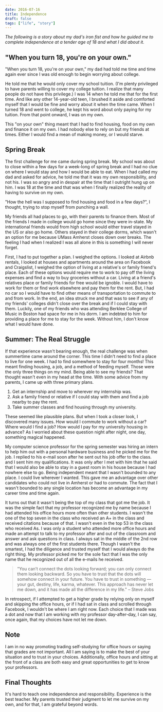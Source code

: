 ```yaml
---
date: 2016-07-16
title: Independence
draft: false
tags: ["life", "story"]
---
```


*The following is a story about my dad's iron fist and how he guided me to complete independence at a tender age of 18 and what I did about it.*
 
## "When you turn 18, you're on your own."

"When you turn 18, you're on your own," my dad had told me time and time again ever since I was old enough to begin worrying about college.

He told me that he would only cover my school tuition. (I'm plenty privileged to have parents willing to cover my college tuition. I realize that many people do not have this privilege.) I was 14 when he told me that for the first time. And like any other 14-year-old teen, I brushed it aside and comforted myself that I would be fine and worry about it when the time came. When I turned 18 and went to college, he kept his word about only paying for my tuition. From that point onward, I was on my own.

This "on your own" thing meant that I had to find housing, food on my own and finance it on my own. I had nobody else to rely on but my friends at times. Either I would find a mean of making money, or I would starve.

## Spring Break

The first challenge for me came during spring break. My school was about to close within a few days for a week-long of spring break and I had no clue on where I would stay and how I would be able to eat. When I had called my dad and asked for advice, he told me that it was my own responsibility, and not his. I was so angry and in despair at the time that I outright hung up on him. I was 18 at the time and that was when I finally realized the reality of having to survive on my own.

"How the hell was I supposed to find housing and food in a few days?", I thought, trying to stop myself from punching a wall.

My friends all had places to go, with their parents to finance them. Most of the friends I made in college would go home since they were in-state. My international friends would from high school would either travel stayed in the US or also go home. Others stayed in their college dorms, which wasn't an option for me because UMass Amherst closes down over breaks. The feeling I had when I realized I was all alone in this is something I will never forget.

First, I had to put together a plan. I weighed the options. I looked at Airbnb rentals, I looked at houses and apartments around the area on Facebook and Craigslist, I weighed the option of living at a relative's or family friend's place. Each of these options would require me to work to pay off the living expenses and find a way to buy groceries without a car. Living at a friend's relatives place or family friends for free would be ignoble. I would have to work for them or find work elsewhere and pay them for the rent. But, I had no car so I would have to find other means of transportation to commute to and from work. In the end, an idea struck me and that was to see if any of my friends' colleges didn't close over the break and if I could stay with them. Luckily, one of my friends who was attending Berklee College of Music in Boston had space for me in his dorm. I am indebted to him for providing a place for me to stay for the week. Without him, I don't know what I would have done.

## Summer: The Real Struggle

If that experience wasn't bearing enough, the real challenge was when summertime came around the corner. This time I didn't need to find a place to live for one week. I had to find somewhere to stay for four months! This meant finding housing, a job, and a method of feeding myself. Those were the only three things on my mind. Being able to see my friends? That thought wasn't even in my head at the time. With some advice from my parents, I came up with three primary plans.

1. Get an internship and move to wherever my internship was.
2. Ask a family friend or relative if I could stay with them and find a job nearby to pay the rent.
3. Take summer classes and find housing through my university.


These seemed like plausible plans. But when I took a closer look, I discovered many issues. How would I commute to work without a car? Where would I find a job? How would I pay for my university housing in advance? As I worried about these question night after night, one day, something magical happened.

My computer science professor for the spring semester was hiring an intern to help him out with a personal hardware business and he picked me for the job. I replied to his e-mail soon after he sent out his job offer to the class. and I sent him my qualifications. It was only after I met with him that he said that I would also be able to stay in a guest room in his house because I had nowhere else to go. Being independent meant that I wasn't bounded to any place. I could live wherever I wanted.  This gave me an advantage over other candidates who could not live in Amherst or had to commute. The fact that I wasn't bounded to any single location has become an advantage in my career time and time again.

It turns out that it wasn't being the top of my class that got me the job. It was the simple fact that my professor recognized me by name because I had attended his office hours more often than other students. I wasn't the one of the top seven in the class who received an A+ in the class and received citations because of that. I wasn't even in the top 53 in the class who received As. I was only a student who attended more office hours and made an attempt to talk to my professor after and out of the classroom and answer and ask questions in class. I always sat in the middle of the 2nd row and was always one of the first students there. Though I wasn't the smartest, I had the diligence and trusted myself that I would always do the right thing. My professor picked me for the sole fact that I was the only name that he recognized out of all the e-mails he received.

> "You can’t connect the dots looking forward; you can only connect them looking backward. So you have to trust that the dots will somehow connect in your future. You have to trust in something — your gut, destiny, life, karma, whatever. This approach has never let me down, and it has made all the difference in my life." – Steve Jobs

In retrospect, if I attempted to get a higher grade by relying only on myself and skipping the office hours, or if I had sat in class and scrolled through Facebook, I wouldn't be where I am right now. Each choice that I made was a dot and now that I am working with my professor day-after-day, I can say, once again, that my choices have not let me down.

## Note

I am in no way promoting trading self-studying for office hours or saying that grades are not important. All I am saying is to make the best of your situation and to trust in your choices. Additionally, office hours and sitting at the front of a class are both easy and great opportunities to get to know your professors.

## Final Thoughts

It's hard to teach one independence and responsibility. Experience is the best teacher. My parents trusted their judgment to let me survive on my own, and for that, I am grateful beyond words.